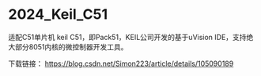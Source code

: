 # 2024_Keil_C51
适配C51单片机 keil C51，即Pack51，KEIL公司开发的基于uVision IDE，支持绝大部分8051内核的微控制器开发工具。

下载链接： https://blog.csdn.net/Simon223/article/details/105090189
